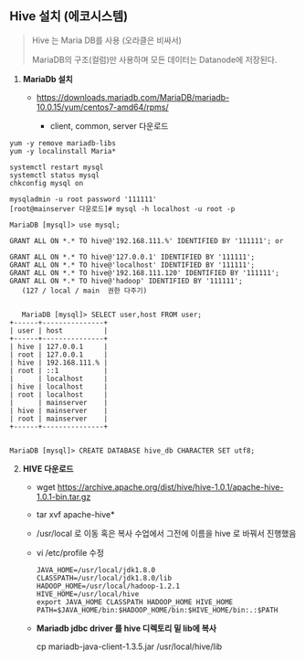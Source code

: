 ## Hive 설치 (에코시스템)

> Hive 는 Maria DB를 사용 (오라클은 비싸서)
>
> MariaDB의 구조(컬럼)만 사용하며 모든 데이터는 Datanode에 저장된다.



1. **MariaDb 설치**
   - https://downloads.mariadb.com/MariaDB/mariadb-10.0.15/yum/centos7-amd64/rpms/

     - client, common, server 다운로드



```
yum -y remove mariadb-libs
yum -y localinstall Maria*

systemctl restart mysql
systemctl status mysql
chkconfig mysql on

mysqladmin -u root password '111111'
[root@mainserver 다운로드]# mysql -h localhost -u root -p

MariaDB [mysql]> use mysql;

GRANT ALL ON *.* TO hive@'192.168.111.%' IDENTIFIED BY '111111'; or

GRANT ALL ON *.* TO hive@'127.0.0.1' IDENTIFIED BY '111111';
GRANT ALL ON *.* TO hive@'localhost' IDENTIFIED BY '111111';
GRANT ALL ON *.* TO hive@'192.168.111.120' IDENTIFIED BY '111111';
GRANT ALL ON *.* TO hive@'hadoop' IDENTIFIED BY '111111';
   (127 / local / main  권한 다주기)
   
   
   MariaDB [mysql]> SELECT user,host FROM user;
+------+---------------+
| user | host          |
+------+---------------+
| hive | 127.0.0.1     |
| root | 127.0.0.1     |
| hive | 192.168.111.% |
| root | ::1           |
|      | localhost     |
| hive | localhost     |
| root | localhost     |
|      | mainserver    |
| hive | mainserver    |
| root | mainserver    |
+------+---------------+


MariaDB [mysql]> CREATE DATABASE hive_db CHARACTER SET utf8;
```



2. **HIVE 다운로드**
   
   - wget https://archive.apache.org/dist/hive/hive-1.0.1/apache-hive-1.0.1-bin.tar.gz
   
   - tar xvf apache-hive*
   
   - /usr/local  로 이동 혹은 복사 수업에서 그전에 이름을 hive 로 바꿔서 진행했음
   
   - vi /etc/profile 수정
   
     ```
     JAVA_HOME=/usr/local/jdk1.8.0
     CLASSPATH=/usr/local/jdk1.8.0/lib
     HADOOP_HOME=/usr/local/hadoop-1.2.1
     HIVE_HOME=/usr/local/hive
     export JAVA_HOME CLASSPATH HADOOP_HOME HIVE_HOME
     PATH=$JAVA_HOME/bin:$HADOOP_HOME/bin:$HIVE_HOME/bin:.:$PATH
     ```
   
   - **Mariadb jdbc driver 를 hive 디렉토리 밑 lib에 복사**
   
      cp mariadb-java-client-1.3.5.jar  /usr/local/hive/lib

 